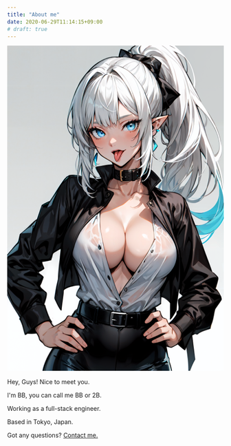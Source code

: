 ```yaml
---
title: "About me"
date: 2020-06-29T11:14:15+09:00
# draft: true
---
```


![Profile](/profile.png)

Hey, Guys! Nice to meet you.

I'm BB, you can call me BB or 2B.

Working as a full-stack engineer.

Based in Tokyo, Japan.

Got any questions? [Contact me.](mailto:2b@yorha.xyz)
